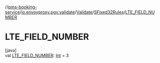 //[pms-booking-service](../../../../index.md)/[io.envoyproxy.pgv.validate](../../index.md)/[Validate](../index.md)/[SFixed32Rules](index.md)/[LTE_FIELD_NUMBER](-l-t-e_-f-i-e-l-d_-n-u-m-b-e-r.md)

# LTE_FIELD_NUMBER

[java]\
val [LTE_FIELD_NUMBER](-l-t-e_-f-i-e-l-d_-n-u-m-b-e-r.md): [Int](https://kotlinlang.org/api/core/kotlin-stdlib/kotlin/-int/index.html) = 3